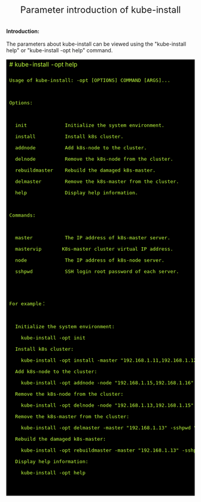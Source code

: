 <center><font size=5>Parameter introduction of kube-install</font></center><br>
<br>
<b>Introduction:</b><br>
<br>
The parameters about kube-install can be viewed using the "kube-install help" or "kube-install -opt help" command. <br>
<table width=100%>
<tr><td bgcolor=#000000><font color=#C0FF3E># kube-install -opt help</font></td></tr>
<tr><td bgcolor=#000000></td></tr>
<tr><td bgcolor=#000000><font color=#C0FF3E>
<pre>
Usage of kube-install: -opt [OPTIONS] COMMAND [ARGS]...<br>
<br>
Options: <br>
<br>
  init             Initialize the system environment.<br>
  install          Install k8s cluster.<br>
  addnode          Add k8s-node to the cluster.<br>
  delnode          Remove the k8s-node from the cluster.<br>
  rebuildmaster    Rebuild the damaged k8s-master.<br>
  delmaster        Remove the k8s-master from the cluster.<br>
  help             Display help information.<br>
<br>
Commands:<br>
<br>
  master           The IP address of k8s-master server.<br>
  mastervip       K8s-master cluster virtual IP address.<br>
  node             The IP address of k8s-node server.<br>
  sshpwd           SSH login root password of each server.<br>
 </pre>
</font></td></tr>
<tr><td bgcolor=#000000></td></tr>
<tr><td bgcolor=#000000><font color=#C0FF3E>
<pre>
For example：<br>
<br>
  Initialize the system environment:<br>
    kube-install -opt init<br>
  Install k8s cluster:<br>
    kube-install -opt install -master "192.168.1.11,192.168.1.12,192.168.1.13" -node "192.168.1.11,192.168.1.12,192.168.1.13,192.168.1.14" -mastervip "192.168.1.88" -sshpwd "cloudnativer"<br>
  Add k8s-node to the cluster:<br>
    kube-install -opt addnode -node "192.168.1.15,192.168.1.16" -sshpwd "cloudnativer"<br>
  Remove the k8s-node from the cluster:<br>
    kube-install -opt delnode -node "192.168.1.13,192.168.1.15" -sshpwd "cloudnativer"<br>
  Remove the k8s-master from the cluster:<br>
    kube-install -opt delmaster -master "192.168.1.13" -sshpwd "cloudnativer"<br>
  Rebuild the damaged k8s-master:<br>
    kube-install -opt rebuildmaster -master "192.168.1.13" -sshpwd "cloudnativer"<br>
  Display help information:<br>
    kube-install -opt help<br>
  </pre>
</font></td></tr>
<tr><td bgcolor=#000000></td></tr>
</table>
<br>
<br>
<br>


